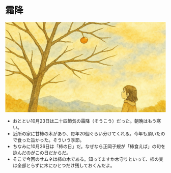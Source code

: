 # 霜降
![霜降の光景](img/kimamori.jpg)
* おととい10月23日は二十四節気の霜降（そうこう）だった。朝晩はもう寒い。
* 近所の家に甘柿の木があり、毎年20個ぐらい分けてくれる。今年も頂いたので食った旨かった。そういう季節。
* ちなみに10月26日は「柿の日」だ。なぜなら正岡子規が「柿食えば」の句を詠んだのがこの日だからだ。
* そこで今回のサムネは柿の木である。知ってますか木守りといって、柿の実は全部とらずに木にひとつだけ残しておくんだよ。
